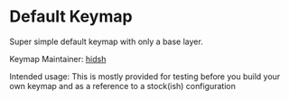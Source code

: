 Default Keymap
===

Super simple default keymap with only a base layer.

Keymap Maintainer: [hidsh](https://github.com/hidsh)

Intended usage: This is mostly provided for testing before you build your own keymap and as a reference to a stock(ish) configuration
